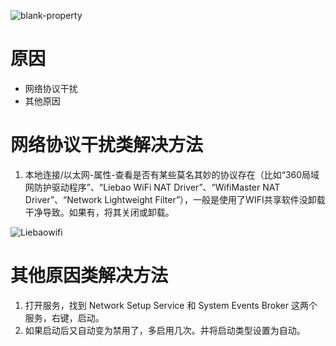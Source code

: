 <!-- TITLE: 故障 0 网络连接详细信息为空 -->
<!-- SUBTITLE: 本错误涵盖三大运营商 -->

![blank-property](/uploads/0-blank-properties.png)

# 原因

- 网络协议干扰
- 其他原因

# 网络协议干扰类解决方法

1. 本地连接/以太网-属性-查看是否有某些莫名其妙的协议存在（比如“360局域网防护驱动程序”、“Liebao WiFi NAT Driver”、“WifiMaster NAT Driver”、“Network Lightweight Filter”），一般是使用了WIFI共享软件没卸载干净导致。如果有，将其关闭或卸载。

![Liebaowifi](/uploads/0-liebaowifi.png "Liebaowifi")

# 其他原因类解决方法

1. 打开服务，找到 Network Setup Service 和 System Events Broker 这两个服务，右键，启动。
2. 如果启动后又自动变为禁用了，多启用几次。并将启动类型设置为自动。
